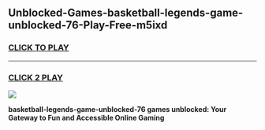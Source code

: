 
## Unblocked-Games-basketball-legends-game-unblocked-76-Play-Free-m5ixd
<h3>
<a href="https://premium76.site?title=basketball-legends-game-unblocked-76&ref=18A1">CLICK TO PLAY</a></h3>
<hr>

<h3>
<a href="https://premium76.site?title=basketball-legends-game-unblocked-76&ref=18A1">CLICK 2 PLAY</a>
  
</h3>

<a href="https://premium76.site?title=basketball-legends-game-unblocked-76&ref=18A1"><img src="https://clearcache.store/games.png"></a>


**basketball-legends-game-unblocked-76 games unblocked: Your Gateway to Fun and Accessible Online Gaming**

